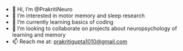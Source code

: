 - 👋 Hi, I’m @PrakritiNeuro
- 👀 I’m interested in motor memory and sleep research
- 🌱 I’m currently learning basics of coding
- 💞️ I’m looking to collaborate on projects about neuropsychology of learning and memory
- 📫 Reach me at: prakritigupta1010@gmail.com

<!---
PrakritiNeuro/PrakritiNeuro is a ✨ special ✨ repository because its `README.md` (this file) appears on your GitHub profile.
You can click the Preview link to take a look at your changes.
--->

